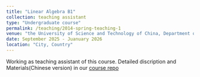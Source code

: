 ```yaml
---
title: "Linear Algebra B1"
collection: teaching assistant
type: "Undergraduate course"
permalink: /teaching/2014-spring-teaching-1
venue: "the University of Science and Technology of China, Department of Mathematics"
date: September 2025 - Juanuary 2026
location: "City, Country"
---
```


Working as teaching assistant of this course. Detailed discription and Materials(Chinese version) in our [course repo](https://github.com/yuyangzhang2006/USTC_LAB1_25A) 


